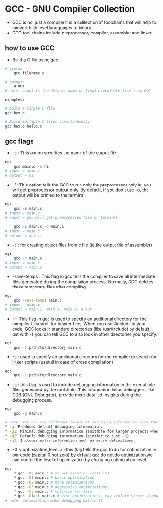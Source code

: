 # GCC - GNU Compiler Collection
- GCC is not just a compiler it is a colllection of toolchains that will help to convert high level lanuguages to binary.
- GCC tool chains include preprocessor, compiler, assembler and linker.
## how to use GCC
* Build a C file using gcc

```bash
# syntax
    gcc filename.c

# output: 
    a.out
# note: a.out is the default name of final executable file from GCC
```
```bash
examples: 

# build a single C file
gcc hex.c

# Build multiple C files simultaneously
gcc hex.c hello.c
```        
## gcc flags
* -o : This option specifies the name of the output file

```bash
eg:
    gcc main.c -o hi
# input = main.c
# output = hi
```
*  -E: This option tells the GCC to run only the preprocessor only.ie, you will get preprocessor output only. By default, if you don’t use -o, the output will be printed to the terminal.

```bash
eg: 
    gcc -E main.c
# input = main.c
# ouput = you will get preprocessed file on terminal
    
    gcc -E main.c -o main.i
# input = main.c
# output = main.i
```
* -c : for creating object files from c file (ie,the  output file of assembler)

```bash
eg:
    gcc -c main.c
# input = main.c
# output = main.o
```
* -save-temps : This flag in gcc tells the compiler to save all intermediate files generated during the compilation process. Normally, GCC deletes these temporary files after compiling.
```bash
eg:
    gcc -save-temps main.c
# input = main.c
# output = main.i, main.s, main.o, a.out
```
* -I : This flag in gcc is used to specify an additional directory for the compiler to search for header files. When you use #include in your code, GCC looks in standard directories (like /usr/include) by default, but with -I, you can tell GCC to also look in other directories you specify.

```bash
eg:
    gcc -I path/to/directory main.c
````
* -L : used to specify an additional directory for the compiler to search for linker scripts (usefull in case of cross compilation)

```bash
eg:
    gcc -L path/to/directory main.c
```
* -g : this flag is used to include debugging information in the executable files generated by the toolchain. This information helps debuggers, like GDB (GNU Debugger), provide more detailed insights during the debugging process.
```bash
eg: 
    gcc -g main.c

# note: You can use different levels of debugging information with the -g flag:
* -g: Produces default debugging information.
* -g1: Minimal debugging information (suitable for larger projects where full debugging info is not necessary).
* -g2: Default debugging information (similar to just -g).
* -g3: Includes extra information such as macro definitions.
```
* -O < optimization_level > : this flag tells the gcc to do for optimization in our code (capital O,not zero).by default gcc do not do optimization.we can control the level of optimization by changing optimization level.

```bash
eg:
    * gcc -O0 main.c # no optimization (default)
    * gcc -O1 main.c # basic optimization
    * gcc -O2 main.c # more optimizations
    * gcc -O3 main.c # aggressive optimizations
    * gcc -Os main.c # optimize for size
    * gcc -Ofast main.c # fast optimizations, may violate strict standards
# note: optimization make debugging difficult